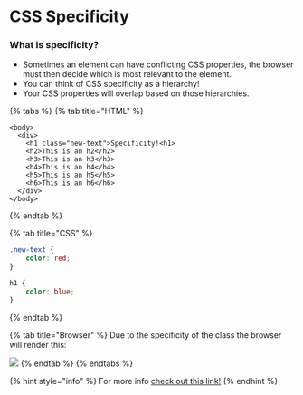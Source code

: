 # CSS Specificity

### What is specificity?

* Sometimes an element can have conflicting CSS properties, the browser must then decide which is most relevant to the element.
* You can think of CSS specificity as a hierarchy! 
* Your CSS properties will overlap based on those hierarchies.

{% tabs %}
{% tab title="HTML" %}
```markup
<body>
  <div>
    <h1 class="new-text">Specificity!<h1>
    <h2>This is an h2</h2>
    <h3>This is an h3</h3>
    <h4>This is an h4</h4>
    <h5>This is an h5</h5>
    <h6>This is an h6</h6>
  </div>
</body>
```
{% endtab %}

{% tab title="CSS" %}
```css
.new-text {
    color: red;
}

h1 {
    color: blue;
}
```
{% endtab %}

{% tab title="Browser" %}
Due to the specificity of the class the browser will render this:

![](../../../.gitbook/assets/image%20%2876%29.png)
{% endtab %}
{% endtabs %}

{% hint style="info" %}
For more info [check out this link!](https://www.w3schools.com/css/css_specificity.asp)
{% endhint %}

